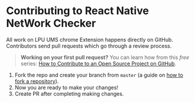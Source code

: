 # Contributing to React Native NetWork Checker

All work on LPU UMS chrome Extension happens directly on GitHub. Contributors send pull requests which go through a review process.

> **Working on your first pull request?** You can learn how from this *free* series: [How to Contribute to an Open Source Project on GitHub](https://egghead.io/series/how-to-contribute-to-an-open-source-project-on-github).

1. Fork the repo and create your branch from `master` (a guide on [how to fork a repository](https://help.github.com/articles/fork-a-repo/)).
3. Now you are ready to make your changes!
4. Create PR after completing making changes.